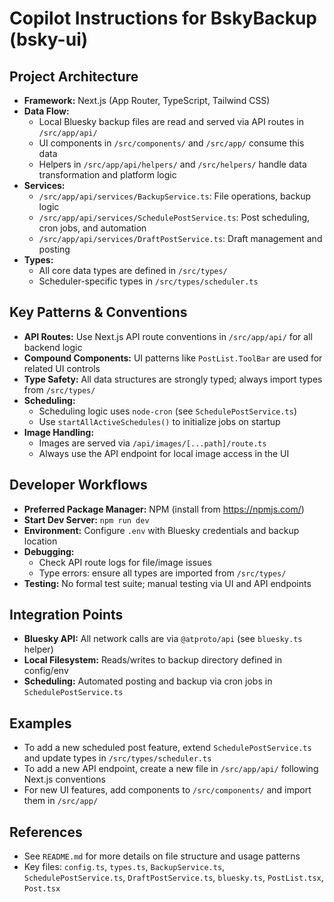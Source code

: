 # Copilot Instructions for BskyBackup (bsky-ui)

## Project Architecture

- **Framework:** Next.js (App Router, TypeScript, Tailwind CSS)
- **Data Flow:**
  - Local Bluesky backup files are read and served via API routes in `/src/app/api/`
  - UI components in `/src/components/` and `/src/app/` consume this data
  - Helpers in `/src/app/api/helpers/` and `/src/helpers/` handle data transformation and platform logic
- **Services:**
  - `/src/app/api/services/BackupService.ts`: File operations, backup logic
  - `/src/app/api/services/SchedulePostService.ts`: Post scheduling, cron jobs, and automation
  - `/src/app/api/services/DraftPostService.ts`: Draft management and posting
- **Types:**
  - All core data types are defined in `/src/types/`
  - Scheduler-specific types in `/src/types/scheduler.ts`

## Key Patterns & Conventions

- **API Routes:** Use Next.js API route conventions in `/src/app/api/` for all backend logic
- **Compound Components:** UI patterns like `PostList.ToolBar` are used for related UI controls
- **Type Safety:** All data structures are strongly typed; always import types from `/src/types/`
- **Scheduling:**
  - Scheduling logic uses `node-cron` (see `SchedulePostService.ts`)
  - Use `startAllActiveSchedules()` to initialize jobs on startup
- **Image Handling:**
  - Images are served via `/api/images/[...path]/route.ts`
  - Always use the API endpoint for local image access in the UI

## Developer Workflows

- **Preferred Package Manager:** NPM (install from https://npmjs.com/)
- **Start Dev Server:** `npm run dev`
- **Environment:** Configure `.env` with Bluesky credentials and backup location
- **Debugging:**
  - Check API route logs for file/image issues
  - Type errors: ensure all types are imported from `/src/types/`
- **Testing:** No formal test suite; manual testing via UI and API endpoints

## Integration Points

- **Bluesky API:** All network calls are via `@atproto/api` (see `bluesky.ts` helper)
- **Local Filesystem:** Reads/writes to backup directory defined in config/env
- **Scheduling:** Automated posting and backup via cron jobs in `SchedulePostService.ts`

## Examples

- To add a new scheduled post feature, extend `SchedulePostService.ts` and update types in `/src/types/scheduler.ts`
- To add a new API endpoint, create a new file in `/src/app/api/` following Next.js conventions
- For new UI features, add components to `/src/components/` and import them in `/src/app/`

## References

- See `README.md` for more details on file structure and usage patterns
- Key files: `config.ts`, `types.ts`, `BackupService.ts`, `SchedulePostService.ts`, `DraftPostService.ts`, `bluesky.ts`, `PostList.tsx`, `Post.tsx`
